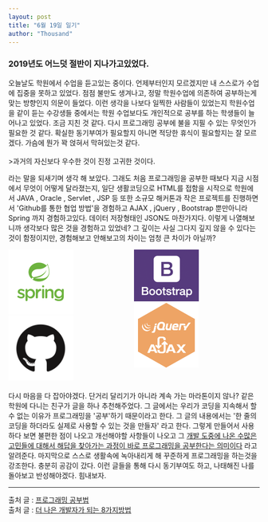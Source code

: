 ```yaml
---
layout: post
title: "6월 19일 일기"
author: "Thousand"
---
```


<h3>2019년도 어느덧 절반이 지나가고있었다.</h3> 오늘날도 학원에서 수업을 듣고있는 중이다. 언제부터인지 모르겠지만 내 스스로가 수업에 집중을 못하고 있었다. 점점 불만도 생겨나고, 정말 학원수업에 의존하여 공부하는게 맞는 방향인지 의문이 들었다. 이런 생각을 나보다 일찍한 사람들이 있었는지 학원수업을 같이 듣는 수강생들 중에서는 학원 수업보다도 개인적으로 공부를 하는 학생들이 늘어나고 있었다. 조금 지친 것 같다. 다시 프로그래밍 공부에 불을 지필 수 있는 무엇인가 필요한 것 같다. 확실한 동기부여가 필요할지 아니면 적당한 휴식이 필요할지는 잘 모르겠다. 가슴에 뭔가 꽉 얹혀서 막혀있는것 같다. <br><br>
>과거의 자신보다 우수한 것이 진정 고귀한 것이다.<br>

라는 말을 되새기며 생각 해 보았다. 그래도 처음 프로그래밍을 공부한 때보다 지금 시점에서 무엇이 어떻게 달라졌는지, 일단 생활코딩으로 HTML를 접함을 시작으로 학원에서 JAVA , Oracle , Servlet , JSP 등 또한 소규모 해커톤과 작은 프로젝트를 진행하면서 'Github를 통한 협업 방법'을 경험하고 AJAX , jQuery , Bootstrap 뿐만아니라 Spring 까지 경험하고있다. 데이터 저장형태인 JSON도 마찬가지다. 이렇게 나열해보니까 생각보다 많은 것을 경험하고 있었네? 그 깊이는 사실 그다지 깊지 않을 수 있다는 것이 함정이지만, 경험해보고 안해보고의 차이는 엄청 큰 차이가 아닐까?
<html>
  <div style="display:grid; grid-template-columns: 1fr 1fr;">
    <div>
      <img src="/assets/img/spring.png" width="130px"/><br>
      <img src="/assets/img/GitHub-Mark.png" width="130px"/>
    </div>
    <div>
      <img src="/assets/img/bootstrap.png" width="130px"/><br>
      <img src="/assets/img/ajax-icon-9.jpg" width="130px"/>
    </div>
  </div>
</html>
<br>
다시 마음을 다 잡아야겠다. 단거리 달리기가 아니라 계속 가는 마라톤이지 않나? 같은 학원에 다니는 친구가 글을 하나 추천해주었다. 그 글에서는 우리가 코딩을 지속해서 할 수 없는 이유가 프로그래밍을 '공부'하기 때문이라고 한다. 그 글의 내용에서는 '한 줄의 코딩을 하더라도 실제로 사용할 수 있는 것을 만들자' 라고 한다. 그렇게 만들어서 사용하다 보면 불편한 점이 나오고 개선해야할 사항들이 나오고 그 <u>개발 도중에 나온 수많은 고민들에 대해서 해답을 찾아가는 과정이 바로 프로그래밍을 공부한다는 의미이다</u> 라고 알려준다. 마지막으로 스스로 생활속에 녹아내리게 해 꾸준하게 프로그래밍을 하는것을 강조한다. 충분히 공감이 갔다. 이런 글들을 통해 다시 동기부여도 하고, 나태해진 나를 돌아보고 반성해야겠다. 힘내보자.  

---

출처 글 : <a href="https://brunch.co.kr/@reinitiate/6">프로그래밍 공부법</a><br>
출처 글 : <a href="https://medium.com/@mnpk/%EB%B2%88%EC%97%AD-%EB%8D%94-%EB%82%98%EC%9D%80-%EA%B0%9C%EB%B0%9C%EC%9E%90%EA%B0%80-%EB%90%98%EB%8A%94-8-%EA%B0%80%EC%A7%80-%EB%B0%A9%EB%B2%95-45ea6cd70114">더 나은 개발자가 되는 8가지방법</a>
